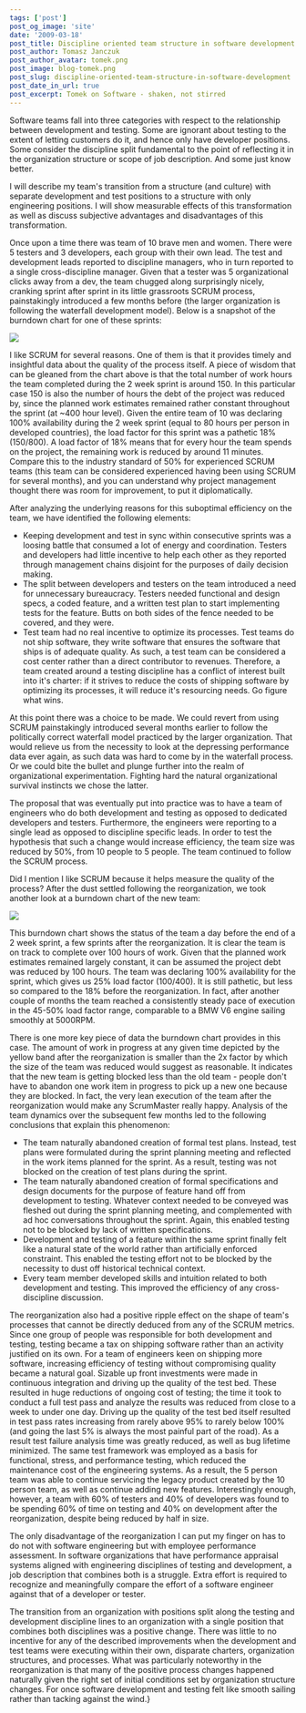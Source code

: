 ```yaml
---
tags: ['post']
post_og_image: 'site'
date: '2009-03-18'  
post_title: Discipline oriented team structure in software development
post_author: Tomasz Janczuk
post_author_avatar: tomek.png
post_image: blog-tomek.png
post_slug: discipline-oriented-team-structure-in-software-development
post_date_in_url: true
post_excerpt: Tomek on Software - shaken, not stirred
---
```



Software teams fall into three categories with respect to the relationship between development and testing. Some are ignorant about testing to the extent of letting customers do it, and hence only have developer positions. Some consider the discipline split fundamental to the point of reflecting it in the organization structure or scope of job description. And some just know better.

I will describe my team's transition from a structure (and culture) with separate development and test positions to a structure with only engineering positions. I will show measurable effects of this transformation as well as discuss subjective advantages and disadvantages of this transformation.

Once upon a time there was team of 10 brave men and women. There were 5 testers and 3 developers, each group with their own lead. The test and development leads reported to discipline managers, who in turn reported to a single cross-discipline manager. Given that a tester was 5 organizational clicks away from a dev, the team chugged along surprisingly nicely, cranking sprint after sprint in its little grassroots SCRUM process, painstakingly introduced a few months before (the larger organization is following the waterfall development model). Below is a snapshot of the burndown chart for one of these sprints:

<img src="/assets/images/blog/tomek_blog/2009-03-18/rtm.2.png">

I like SCRUM for several reasons. One of them is that it provides timely and insightful data about the quality of the process itself. A piece of wisdom that can be gleaned from the chart above is that the total number of work hours the team completed during the 2 week sprint is around 150. In this particular case 150 is also the number of hours the debt of the project was reduced by, since the planned work estimates remained rather constant throughout the sprint (at ~400 hour level). Given the entire team of 10 was declaring 100% availability during the 2 week sprint (equal to 80 hours per person in developed countries), the load factor for this sprint was a pathetic 18% (150/800). A load factor of 18% means that for every hour the team spends on the project, the remaining work is reduced by around 11 minutes. Compare this to the industry standard of 50% for experienced SCRUM teams (this team can be considered experienced having been using SCRUM for several months), and you can understand why project management thought there was room for improvement, to put it diplomatically.

After analyzing the underlying reasons for this suboptimal efficiency on the team, we have identified the following elements:

* Keeping development and test in sync within consecutive sprints was a loosing battle that consumed a lot of energy and coordination. Testers and developers had little incentive to help each other as they reported through management chains disjoint for the purposes of daily decision making.  
* The split between developers and testers on the team introduced a need for unnecessary bureaucracy. Testers needed functional and design specs, a coded feature, and a written test plan to start implementing tests for the feature. Butts on both sides of the fence needed to be covered, and they were.  
* Test team had no real incentive to optimize its processes. Test teams do not ship software, they write software that ensures the software that ships is of adequate quality. As such, a test team can be considered a cost center rather than a direct contributor to revenues. Therefore, a team created around a testing discipline has a conflict of interest built into it's charter: if it strives to reduce the costs of shipping software by optimizing its processes, it will reduce it's resourcing needs. Go figure what wins.  


At this point there was a choice to be made. We could revert from using SCRUM painstakingly introduced several months earlier to follow the politically correct waterfall model practiced by the larger organization. That would relieve us from the necessity to look at the depressing performance data ever again, as such data was hard to come by in the waterfall process. Or we could bite the bullet and plunge further into the realm of organizational experimentation. Fighting hard the natural organizational survival instincts we chose the latter. 

The proposal that was eventually put into practice was to have a team of engineers who do both development and testing as opposed to dedicated developers and testers. Furthermore, the engineers were reporting to a single lead as opposed to discipline specific leads. In order to test the hypothesis that such a change would increase efficiency, the team size was reduced by 50%, from 10 people to 5 people. The team continued to follow the SCRUM process.

Did I mention I like SCRUM because it helps measure the quality of the process? After the dust settled following the reorganization, we took another look at a burndown chart of the new team: 

<img src="/assets/images/blog/tomek_blog/2009-03-18/rtm.5.png">

This burndown chart shows the status of the team a day before the end of a 2 week sprint, a few sprints after the reorganization. It is clear the team is on track to complete over 100 hours of work. Given that the planned work estimates remained largely constant, it can be assumed the project debt was reduced by 100 hours. The team was declaring 100% availability for the sprint, which gives us 25% load factor (100/400). It is still pathetic, but less so compared to the 18% before the reorganization. In fact, after another couple of months the team reached a consistently steady pace of execution in the 45-50% load factor range, comparable to a BMW V6 engine sailing smoothly at 5000RPM. 

There is one more key piece of data the burndown chart provides in this case. The amount of work in progress at any given time depicted by the yellow band after the reorganization is smaller than the 2x factor by which the size of the team was reduced would suggest as reasonable. It indicates that the new team is getting blocked less than the old team - people don't have to abandon one work item in progress to pick up a new one because they are blocked. In fact, the very lean execution of the team after the reorganization would make any ScrumMaster really happy. Analysis of the team dynamics over the subsequent few months led to the following conclusions that explain this phenomenon:

* The team naturally abandoned creation of formal test plans. Instead, test plans were formulated during the sprint planning meeting and reflected in the work items planned for the sprint. As a result, testing was not blocked on the creation of test plans during the sprint.  
* The team naturally abandoned creation of formal specifications and design documents for the purpose of feature hand off from development to testing. Whatever context needed to be conveyed was fleshed out during the sprint planning meeting, and complemented with ad hoc conversations throughout the sprint. Again, this enabled testing not to be blocked by lack of written specifications.  
* Development and testing of a feature within the same sprint finally felt like a natural state of the world rather than artificially enforced constraint. This enabled the testing effort not to be blocked by the necessity to dust off historical technical context.  
* Every team member developed skills and intuition related to both development and testing. This improved the efficiency of any cross-discipline discussion.  


The reorganization also had a positive ripple effect on the shape of team's processes that cannot be directly deduced from any of the SCRUM metrics. Since one group of people was responsible for both development and testing, testing became a tax on shipping software rather than an activity justified on its own. For a team of engineers keen on shipping more software, increasing efficiency of testing without compromising quality became a natural goal. Sizable up front investments were made in continuous integration and driving up the quality of the test bed. These resulted in huge reductions of ongoing cost of testing; the time it took to conduct a full test pass and analyze the results was reduced from close to a week to under one day. Driving up the quality of the test bed itself resulted in test pass rates increasing from rarely above 95% to rarely below 100% (and going the last 5% is always the most painful part of the road). As a result test failure analysis time was greatly reduced, as well as bug lifetime minimized. The same test framework was employed as a basis for functional, stress, and performance testing, which reduced the maintenance cost of the engineering systems. As a result, the 5 person team was able to continue servicing the legacy product created by the 10 person team, as well as continue adding new features. Interestingly enough, however, a team with 60% of testers and 40% of developers was found to be spending 60% of time on testing and 40% on development after the reorganization, despite being reduced by half in size. 

The only disadvantage of the reorganization I can put my finger on has to do not with software engineering but with employee performance assessment. In software organizations that have performance appraisal systems aligned with engineering disciplines of testing and development, a job description that combines both is a struggle. Extra effort is required to recognize and meaningfully compare the effort of a software engineer against that of a developer or tester. 

The transition from an organization with positions split along the testing and development discipline lines to an organization with a single position that combines both disciplines was a positive change. There was little to no incentive for any of the described improvements when the development and test teams were executing within their own, disparate charters, organization structures, and processes. What was particularly noteworthy in the reorganization is that many of the positive process changes happened naturally given the right set of initial conditions set by organization structure changes. For once software development and testing felt like smooth sailing rather than tacking against the wind.}